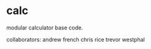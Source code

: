 calc
====

modular calculator base code.

collaborators:
	andrew french
	chris rice
	trevor westphal
